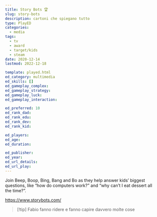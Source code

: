 ```yaml
---
title: Story Bots 🏆
slug: story-bots
description: cartoni che spiegano tutto
type: PlayED
categories:
  - media
tags:
  - tv
  - award
  - target/kids
  - steam
date: 2020-12-14
lastmod: 2022-12-18

template: played.html
ed_category: multimedia
ed_skills: []
ed_gameplay_complex: 
ed_gameplay_strategy: 
ed_gameplay_luck: 
ed_gameplay_interaction: 

ed_preferred: 10
ed_rank_dad: 
ed_rank_edu: 
ed_rank_dev: 
ed_rank_kid: 

ed_players: 
ed_age: 
ed_duration: 

ed_publisher: 
ed_year: 
ed_url_details: 
ed_url_play: 
---
```


Join Beep, Boop, Bing, Bang and Bo as they help answer kids’ biggest questions, like “how do computers work?” and “why can’t I eat dessert all the time?”.

<https://www.storybots.com/>

> [!tip] Fabio
> fanno ridere e fanno capire davvero molte cose
